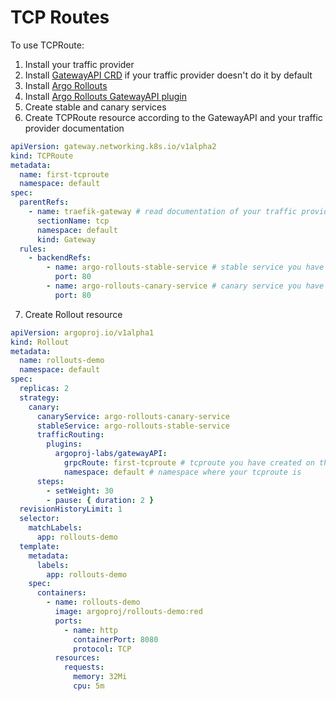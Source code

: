 # TCP Routes

To use TCPRoute:

1. Install your traffic provider
2. Install [GatewayAPI CRD](https://gateway-api.sigs.k8s.io/guides/#installing-gateway-api) if your traffic provider doesn't do it by default
3. Install [Argo Rollouts](https://argoproj.github.io/argo-rollouts/installation/)
4. Install [Argo Rollouts GatewayAPI plugin](installation.md)
5. Create stable and canary services
6. Create TCPRoute resource according to the GatewayAPI and your traffic provider documentation
```yaml
apiVersion: gateway.networking.k8s.io/v1alpha2
kind: TCPRoute
metadata:
  name: first-tcproute
  namespace: default
spec:
  parentRefs:
    - name: traefik-gateway # read documentation of your traffic provider to understand what you need to specify here
      sectionName: tcp
      namespace: default
      kind: Gateway
  rules:
    - backendRefs:
        - name: argo-rollouts-stable-service # stable service you have created on the 5th step
          port: 80
        - name: argo-rollouts-canary-service # canary service you have created on the 5th step
          port: 80
```
7. Create Rollout resource
```yaml
apiVersion: argoproj.io/v1alpha1
kind: Rollout
metadata:
  name: rollouts-demo
  namespace: default
spec:
  replicas: 2
  strategy:
    canary:
      canaryService: argo-rollouts-canary-service
      stableService: argo-rollouts-stable-service
      trafficRouting:
        plugins:
          argoproj-labs/gatewayAPI:
            grpcRoute: first-tcproute # tcproute you have created on the 6th step
            namespace: default # namespace where your tcproute is
      steps:
        - setWeight: 30
        - pause: { duration: 2 }
  revisionHistoryLimit: 1
  selector:
    matchLabels:
      app: rollouts-demo
  template:
    metadata:
      labels:
        app: rollouts-demo
    spec:
      containers:
        - name: rollouts-demo
          image: argoproj/rollouts-demo:red
          ports:
            - name: http
              containerPort: 8080
              protocol: TCP
          resources:
            requests:
              memory: 32Mi
              cpu: 5m
```